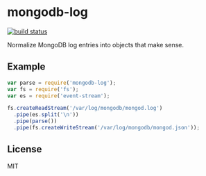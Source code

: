 # mongodb-log

[![build status](https://secure.travis-ci.org/mongodb/log.png)](http://travis-ci.org/mongodb/log)

Normalize MongoDB log entries into objects that make sense.

## Example

```javascript
var parse = require('mongodb-log');
var fs = require('fs');
var es = require('event-stream');

fs.createReadStream('/var/log/mongodb/mongod.log')
  .pipe(es.split('\n'))
  .pipe(parse())
  .pipe(fs.createWriteStream('/var/log/mongodb/mongod.json'));
```

## License

MIT

